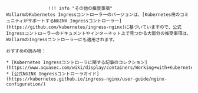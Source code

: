 					!!! info "その他の推奨事項"
    WallarmのKubernetes Ingressコントローラーのバージョンは、[Kubernetes用のコミュニティがサポートするNGINX Ingressコントローラー](https://github.com/kubernetes/ingress-nginx)に基づいていますので、公式Ingressコントローラーのドキュメントやインターネット上で見つかる大部分の推奨事項は、WallarmのIngressコントローラーにも適用されます。

    おすすめの読み物：

    * [Kubernetes Ingressコントローラに関する記事のコレクション](https://www.aquasec.com/wiki/display/containers/Working+with+Kubernetes+Ingress)
    * [公式NGINX Ingressコントローラガイド](https://kubernetes.github.io/ingress-nginx/user-guide/nginx-configuration/)